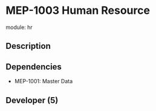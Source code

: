 # MEP-1003 Human Resource

module: hr

## Description

## Dependencies
- MEP-1001: Master Data

## Developer (5)
